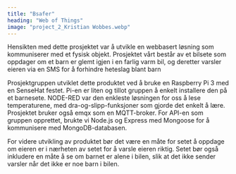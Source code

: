 ```yaml
---
title: "Bsafer"
heading: "Web of Things"
image: "project_2_Kristian Wobbes.webp"
---
```


Hensikten med dette prosjektet var å utvikle en webbasert løsning som kommuniserer med et fysisk objekt. Prosjektet vårt består av et bilsete som oppdager om et barn er glemt igjen i en farlig varm bil, og deretter varsler eieren via en SMS for å forhindre heteslag blant barn 

Prosjektgruppen utviklet dette produktet ved å bruke en Raspberry Pi 3 med en SenseHat festet. Pi-en er liten og tillot gruppen å enkelt installere den på et barnesete. NODE-RED var den enkleste løsningen for oss å lese temperaturene, med dra-og-slipp-funksjoner som gjorde det enkelt å lære. Prosjektet bruker også emqx som en MQTT-broker. For API-en som gruppen opprettet, brukte vi Node.js og Express med Mongoose for å kommunisere med MongoDB-databasen.

For videre utvikling av produktet bør det være en måte for setet å oppdage om eieren er i nærheten av setet for å varsle eieren riktig. Setet bør også inkludere en måte å se om barnet er alene i bilen, slik at det ikke sender varsler når det ikke er noe barn i bilen.
